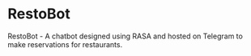 # RestoBot

RestoBot - A chatbot designed using RASA and hosted on Telegram to make reservations for restaurants.
